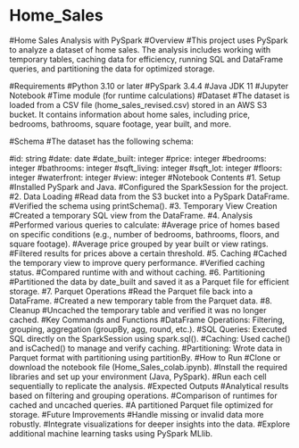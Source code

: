 # Home_Sales
#Home Sales Analysis with PySpark
#Overview
#This project uses PySpark to analyze a dataset of home sales. The analysis includes working with temporary tables, caching data for efficiency, running SQL and DataFrame queries, and partitioning the data for optimized storage.

#Requirements
#Python 3.10 or later
#PySpark 3.4.4
#Java JDK 11
#Jupyter Notebook
#Time module (for runtime calculations)
#Dataset
#The dataset is loaded from a CSV file (home_sales_revised.csv) stored in an AWS S3 bucket. It contains information about home sales, including price, bedrooms, bathrooms, square footage, year built, and more.

#Schema
#The dataset has the following schema:

#id: string
#date: date
#date_built: integer
#price: integer
#bedrooms: integer
#bathrooms: integer
#sqft_living: integer
#sqft_lot: integer
#floors: integer
#waterfront: integer
#view: integer
#Notebook Contents
#1. Setup
#Installed PySpark and Java.
#Configured the SparkSession for the project.
#2. Data Loading
#Read data from the S3 bucket into a PySpark DataFrame.
#Verified the schema using printSchema().
#3. Temporary View Creation
#Created a temporary SQL view from the DataFrame.
#4. Analysis
#Performed various queries to calculate:
#Average price of homes based on specific conditions (e.g., number of bedrooms, bathrooms, floors, and square footage).
#Average price grouped by year built or view ratings.
#Filtered results for prices above a certain threshold.
#5. Caching
#Cached the temporary view to improve query performance.
#Verified caching status.
#Compared runtime with and without caching.
#6. Partitioning
#Partitioned the data by date_built and saved it as a Parquet file for efficient storage.
#7. Parquet Operations
#Read the Parquet file back into a DataFrame.
#Created a new temporary table from the Parquet data.
#8. Cleanup
#Uncached the temporary table and verified it was no longer cached.
#Key Commands and Functions
#DataFrame Operations: Filtering, grouping, aggregation (groupBy, agg, round, etc.).
#SQL Queries: Executed SQL directly on the SparkSession using spark.sql().
#Caching: Used cache() and isCached() to manage and verify caching.
#Partitioning: Wrote data in Parquet format with partitioning using partitionBy.
#How to Run
#Clone or download the notebook file (Home_Sales_colab.ipynb).
#Install the required libraries and set up your environment (Java, PySpark).
#Run each cell sequentially to replicate the analysis.
#Expected Outputs
#Analytical results based on filtering and grouping operations.
#Comparison of runtimes for cached and uncached queries.
#A partitioned Parquet file optimized for storage.
#Future Improvements
#Handle missing or invalid data more robustly.
#Integrate visualizations for deeper insights into the data.
#Explore additional machine learning tasks using PySpark MLlib.
